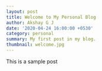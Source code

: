 ```yaml
---
layout: post
title: Welcome to My Personal Blog
author: Akshay G J
date: '2020-04-24 16:00:00 +0530'
category: personal
summary: My first post in my blog.
thumbnail: welcome.jpg
---
```


This is a sample post
